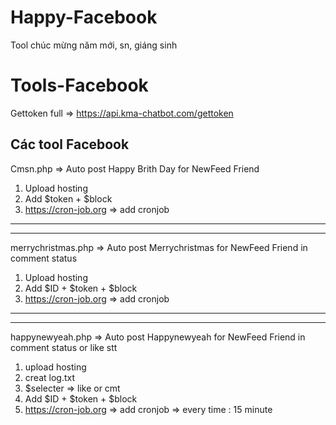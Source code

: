 # Happy-Facebook
Tool chúc mừng năm mới, sn, giáng sinh
# Tools-Facebook

Gettoken full  => https://api.kma-chatbot.com/gettoken

Các tool Facebook
----------------------------------
Cmsn.php => Auto post Happy Brith Day for NewFeed Friend
1. Upload hosting
2. Add $token  + $block
3. https://cron-job.org => add cronjob
----------------------------------
----------------------------------
merrychristmas.php => Auto post Merrychristmas for NewFeed Friend in comment status
1. Upload hosting
2. Add $ID + $token  + $block
3. https://cron-job.org => add cronjob
----------------------------------
----------------------------------
happynewyeah.php => Auto post Happynewyeah for NewFeed Friend in comment status or like stt
1. upload hosting
2. creat log.txt
3. $selecter => like or cmt
4. Add $ID + $token + $block
5. https://cron-job.org => add cronjob => every time : 15 minute
